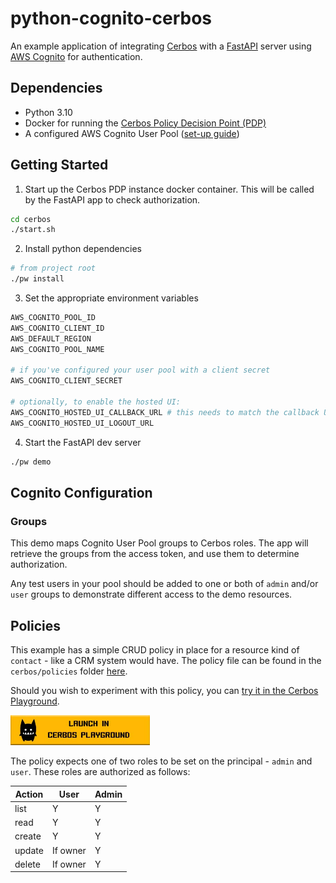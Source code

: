# python-cognito-cerbos

An example application of integrating [Cerbos](https://cerbos.dev) with a [FastAPI](https://fastapi.tiangolo.com/) server using [AWS Cognito](https://aws.amazon.com/cognito/) for authentication.

## Dependencies

- Python 3.10
- Docker for running the [Cerbos Policy Decision Point (PDP)](https://docs.cerbos.dev/cerbos/0.6.0/installation/container.html)
- A configured AWS Cognito User Pool ([set-up guide](https://docs.aws.amazon.com/cognito/latest/developerguide/getting-started-with-cognito-user-pools.html))

## Getting Started

1. Start up the Cerbos PDP instance docker container. This will be called by the FastAPI app to check authorization.

```bash
cd cerbos
./start.sh
```

2. Install python dependencies

```bash
# from project root
./pw install
```

3. Set the appropriate environment variables

```bash
AWS_COGNITO_POOL_ID
AWS_COGNITO_CLIENT_ID
AWS_DEFAULT_REGION
AWS_COGNITO_POOL_NAME

# if you've configured your user pool with a client secret
AWS_COGNITO_CLIENT_SECRET

# optionally, to enable the hosted UI:
AWS_COGNITO_HOSTED_UI_CALLBACK_URL # this needs to match the callback URL configured for the hosted UI
AWS_COGNITO_HOSTED_UI_LOGOUT_URL
```

4. Start the FastAPI dev server

```bash
./pw demo
```

## Cognito Configuration

### Groups

This demo maps Cognito User Pool groups to Cerbos roles. The app will retrieve the groups from the access token, and use them to determine authorization.

Any test users in your pool should be added to one or both of `admin` and/or `user` groups to demonstrate different access to the demo resources.

## Policies

This example has a simple CRUD policy in place for a resource kind of `contact` - like a CRM system would have. The policy file can be found in the `cerbos/policies` folder [here](https://github.com/cerbos/python-cognito-cerbos/blob/main/cerbos/policies/contact.yaml).

Should you wish to experiment with this policy, you can <a href="https://play.cerbos.dev/p/g561543292ospj7w0zOrFx7H5DzhmLu2" target="_blank">try it in the Cerbos Playground</a>.

<a href="https://play.cerbos.dev/p/g561543292ospj7w0zOrFx7H5DzhmLu2" target="_blank"><img src="docs/launch.jpg" height="48" /></a>

The policy expects one of two roles to be set on the principal - `admin` and `user`. These roles are authorized as follows:

| Action | User     | Admin |
| ------ | -------- | ----- |
| list   | Y        | Y     |
| read   | Y        | Y     |
| create | Y        | Y     |
| update | If owner | Y     |
| delete | If owner | Y     |
